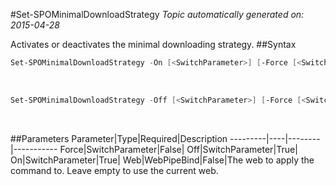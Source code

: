 #Set-SPOMinimalDownloadStrategy
*Topic automatically generated on: 2015-04-28*

Activates or deactivates the minimal downloading strategy.
##Syntax
```powershell
Set-SPOMinimalDownloadStrategy -On [<SwitchParameter>] [-Force [<SwitchParameter>]] [-Web [<WebPipeBind>]]
```
&nbsp;

```powershell
Set-SPOMinimalDownloadStrategy -Off [<SwitchParameter>] [-Force [<SwitchParameter>]] [-Web [<WebPipeBind>]]
```
&nbsp;

##Parameters
Parameter|Type|Required|Description
---------|----|--------|-----------
Force|SwitchParameter|False|
Off|SwitchParameter|True|
On|SwitchParameter|True|
Web|WebPipeBind|False|The web to apply the command to. Leave empty to use the current web.
